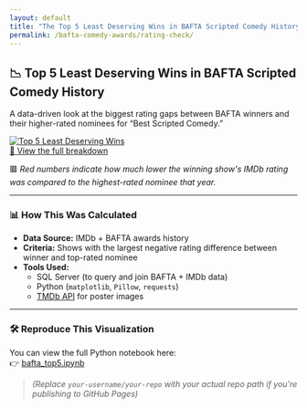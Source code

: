 ```yaml
---
layout: default
title: "The Top 5 Least Deserving Wins in BAFTA Scripted Comedy History"
permalink: /bafta-comedy-awards/rating-check/
---
```


## 📉 Top 5 Least Deserving Wins in BAFTA Scripted Comedy History

A data-driven look at the biggest rating gaps between BAFTA winners and their higher-rated nominees for “Best Scripted Comedy.”

<div class="hover-image">
  <a href="{{ "/bafta-comedy-awards/rating-check/" | relative_url }}">
    <img src="{{ '/assets/images/bafta_top5.png' | relative_url }}" alt="Top 5 Least Deserving Wins">
    <div class="hover-text">👀 View the full breakdown</div>
  </a>
</div>

🟥 *Red numbers indicate how much lower the winning show's IMDb rating was compared to the highest-rated nominee that year.*

---

### 📊 How This Was Calculated

- **Data Source:** IMDb + BAFTA awards history  
- **Criteria:** Shows with the largest negative rating difference between winner and top-rated nominee  
- **Tools Used:**
  - SQL Server (to query and join BAFTA + IMDb data)  
  - Python (`matplotlib`, `Pillow`, `requests`)  
  - [TMDb API](https://www.themoviedb.org/) for poster images  

---

### 🛠️ Reproduce This Visualization

You can view the full Python notebook here:  
👉 [bafta_top5.ipynb](https://github.com/your-username/your-repo/blob/main/assets/bafta_top5.ipynb)

> _(Replace `your-username/your-repo` with your actual repo path if you're publishing to GitHub Pages)_
